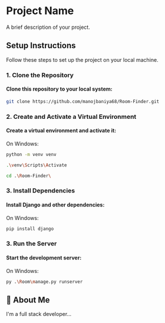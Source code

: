 # Project Name

A brief description of your project.

## Setup Instructions

Follow these steps to set up the project on your local machine.


### 1. Clone the Repository
#### Clone this repository to your local system:
```bash
git clone https://github.com/manojbaniya68/Room-Finder.git
```
### 2. Create and Activate a Virtual Environment
#### Create a virtual environment and activate it:
On Windows:
```bash
python -m venv venv
```
```bash
.\venv\Scripts\Activate
```
```bash
cd .\Room-Finder\
```
### 3. Install Dependencies
#### Install Django and other dependencies:
On Windows:
```bash
pip install django
```
### 3. Run the Server
#### Start the development server:
On Windows:
```bash
py .\Room\manage.py runserver
```
## 🚀 About Me
I'm a full stack developer...



